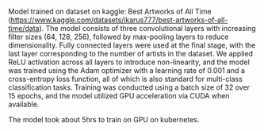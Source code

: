 Model trained on dataset on kaggle: Best Artworks of All Time (https://www.kaggle.com/datasets/ikarus777/best-artworks-of-all-time/data).
The model consists of three convolutional layers with increasing filter sizes (64, 128, 256), followed by max-pooling layers to reduce dimensionality. Fully connected layers were used at the final stage, with the last layer corresponding to the number of artists in the dataset. We applied ReLU activation across all layers to introduce non-linearity, and the model was trained using the Adam optimizer with a learning rate of 0.001 and a cross-entropy loss function, all of which is also standard for multi-class classification tasks. Training was conducted using a batch size of 32 over 15 epochs, and the model utilized GPU acceleration via CUDA when available.

The model took about 5hrs to train on GPU on kubernetes. 
